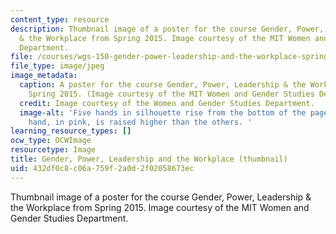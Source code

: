 ```yaml
---
content_type: resource
description: Thumbnail image of a poster for the course Gender, Power, Leadership
  & the Workplace from Spring 2015. Image courtesy of the MIT Women and Gender Studies
  Department.
file: /courses/wgs-150-gender-power-leadership-and-the-workplace-spring-2015/432df0c8c06a759f2a0d2f02058673ec_WGS-150s15-th.jpg
file_type: image/jpeg
image_metadata:
  caption: A poster for the course Gender, Power, Leadership & the Workplace from
    Spring 2015. (Image courtesy of the MIT Women and Gender Studies Department.)
  credit: Image courtesy of the Women and Gender Studies Department.
  image-alt: 'Five hands in silhouette rise from the bottom of the page. A larger
    hand, in pink, is raised higher than the others. '
learning_resource_types: []
ocw_type: OCWImage
resourcetype: Image
title: Gender, Power, Leadership and the Workplace (thumbnail)
uid: 432df0c8-c06a-759f-2a0d-2f02058673ec
---
```

Thumbnail image of a poster for the course Gender, Power, Leadership & the Workplace from Spring 2015. Image courtesy of the MIT Women and Gender Studies Department.